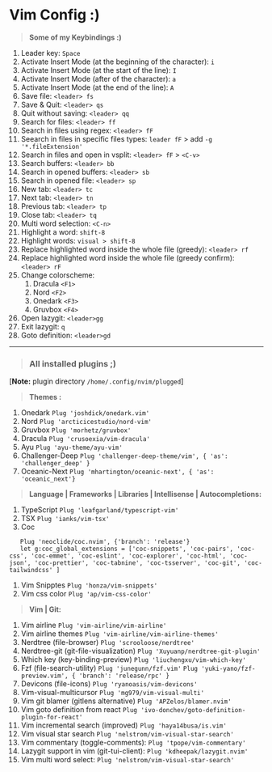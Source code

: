 # Vim Config :)

> **Some of my Keybindings :)**

1. Leader key: `Space`
1. Activate Insert Mode (at the beginning of the character): `i`
1. Activate Insert Mode (at the start of the line): `I`
1. Activate Insert Mode (after of the character): `a`
1. Activate Insert Mode (at the end of the line): `A`
1. Save file: `<leader> fs`
1. Save & Quit: `<leader> qs`
1. Quit without saving: `<leader> qq`
1. Search for files: `<leader> ff`
1. Search in files using regex: `<leader> fF`
1. Seearch in files in specific files types: `leader fF` > add `-g '*.fileExtension'`
1. Search in files and open in vsplit: `<leader> fF` > `<C-v>`
1. Search buffers: `<leader> bb`
1. Search in opened buffers: `<leader> sb`
1. Search in opened file: `<leader> sp`
1. New tab: `<leader> tc`
1. Next tab: `<leader> tn`
1. Previous tab: `<leader> tp`
1. Close tab: `<leader> tq`
1. Multi word selection: `<C-n>`
1. Highlight a word: `shift-8`
1. Highlight words: `visual > shift-8`
1. Replace highlighted word inside the whole file (greedy): `<leader> rf`
1. Replace highlighted word inside the whole file (greedy confirm): `<leader> rF`
1. Change colorscheme: 
    1. Dracula `<F1>`
    1. Nord `<F2>`
    1. Onedark `<F3>`
    1. Gruvbox `<F4>`
1. Open lazygit: `<leader>gg`
1. Exit lazygit: `q`
1. Goto definition: `<leader>gd`

<hr/>

> ### All installed plugins ;)

[**Note:** plugin directory `/home/.config/nvim/plugged`]

> **Themes :**

1. Onedark `Plug 'joshdick/onedark.vim'`
1. Nord `Plug 'arcticicestudio/nord-vim'`
1. Gruvbox `Plug 'morhetz/gruvbox'`
1. Dracula `Plug 'crusoexia/vim-dracula'`
1. Ayu `Plug 'ayu-theme/ayu-vim'`
1. Challenger-Deep `Plug 'challenger-deep-theme/vim', { 'as': 'challenger_deep' }`
1. Oceanic-Next `Plug 'mhartington/oceanic-next', { 'as': 'oceanic_next'}`

> **Language | Frameworks | Libraries | Intellisense | Autocompletions:**

1. TypeScript `Plug 'leafgarland/typescript-vim'`
1. TSX `Plug 'ianks/vim-tsx'`
1. Coc

```vim
   Plug 'neoclide/coc.nvim', {'branch': 'release'}
   let g:coc_global_extensions = ['coc-snippets', 'coc-pairs', 'coc-css', 'coc-emmet', 'coc-eslint', 'coc-explorer', 'coc-html', 'coc-json', 'coc-prettier', 'coc-tabnine', 'coc-tsserver', 'coc-git', 'coc-tailwindcss' ]
```

1. Vim Snipptes `Plug 'honza/vim-snippets'`
1. Vim css color `Plug 'ap/vim-css-color'`

> **Vim | Git:**

1. Vim airline `Plug 'vim-airline/vim-airline'`
1. Vim airline themes `Plug 'vim-airline/vim-airline-themes'`
1. Nerdtree (file-browser) `Plug 'scrooloose/nerdtree'`
1. Nerdtree-git (git-file-visualization) `Plug 'Xuyuanp/nerdtree-git-plugin'`
1. Which key (key-binding-preview) `Plug 'liuchengxu/vim-which-key'`
1. Fzf (file-search-utility)
   `Plug 'junegunn/fzf.vim'`
   `Plug 'yuki-yano/fzf-preview.vim', { 'branch': 'release/rpc' }`
1. Devicons (file-icons) `Plug 'ryanoasis/vim-devicons'`
1. Vim-visual-multicursor `Plug 'mg979/vim-visual-multi'`
1. Vim git blamer (gitlens alternative) `Plug 'APZelos/blamer.nvim'`
1. Vim goto definition from react `Plug 'ivo-donchev/goto-definition-plugin-for-react'`
1. Vim incremental search (improved) `Plug 'haya14busa/is.vim'`
1. Vim visual star search `Plug 'nelstrom/vim-visual-star-search'`
1. Vim commentary (toggle-comments): `Plug 'tpope/vim-commentary'`
1. Lazygit support in vim (git-tui-client): `Plug 'kdheepak/lazygit.nvim'`
1. Vim multi word select: `Plug 'nelstrom/vim-visual-star-search'`
